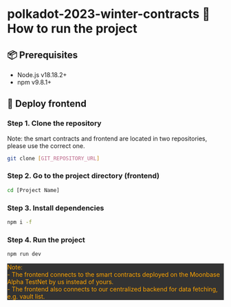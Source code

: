 # polkadot-2023-winter-contracts 🚀 How to run the project

## 📦 Prerequisites

- Node.js v18.18.2+
- npm v9.8.1+

## 🗿 Deploy frontend

### Step 1. Clone the repository

Note: the smart contracts and frontend are located in two repositories, please use the correct one.

```bash
git clone [GIT_REPOSITORY_URL]
```

### Step 2. Go to the project directory (frontend)

```bash
cd [Project Name]
```

### Step 3. Install dependencies

```bash
npm i -f
```

### Step 4. Run the project

```bash
npm run dev
```

<div style="color:orange; background-color:#333">
Note:
<br />
- The frontend connects to the smart contracts deployed on the Moonbase Alpha TestNet by us instead of yours.
  <br />
- The frontend also connects to our centralized backend for data fetching, e.g. vault list.
  </div>
